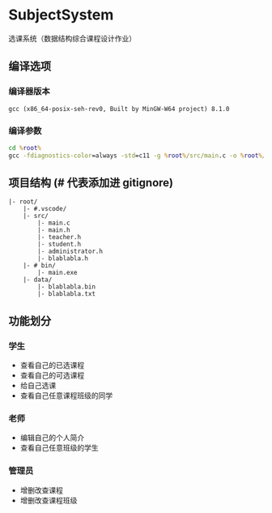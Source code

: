 # SubjectSystem

选课系统（数据结构综合课程设计作业）

## 编译选项

### 编译器版本

`gcc (x86_64-posix-seh-rev0, Built by MinGW-W64 project) 8.1.0`

### 编译参数

```bat
cd %root%
gcc -fdiagnostics-color=always -std=c11 -g %root%/src/main.c -o %root%/bin/main.exe
```

## 项目结构 (# 代表添加进 gitignore)

```
|- root/
	|- #.vscode/
	|- src/
		|- main.c
		|- main.h
		|- teacher.h
		|- student.h
		|- administrator.h
		|- blablabla.h
	|- # bin/
		|- main.exe
	|- data/
		|- blablabla.bin
		|- blablabla.txt
```

## 功能划分

### 学生

* 查看自己的已选课程
* 查看自己的可选课程
* 给自己选课
* 查看自己任意课程班级的同学

### 老师

* 编辑自己的个人简介
* 查看自己任意班级的学生

### 管理员

* 增删改查课程
* 增删改查课程班级
